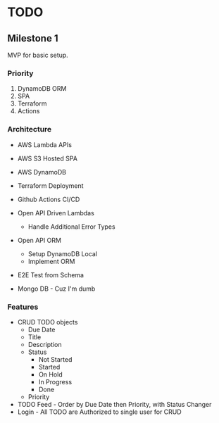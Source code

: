 # TODO

## Milestone 1
MVP for basic setup.

### Priority

1. DynamoDB ORM
2. SPA
3. Terraform
4. Actions

### Architecture

* AWS Lambda APIs
* AWS S3 Hosted SPA
* AWS DynamoDB
* Terraform Deployment
* Github Actions CI/CD

* Open API Driven Lambdas
  * Handle Additional Error Types
* Open API ORM
  * Setup DynamoDB Local
  * Implement ORM

* E2E Test from Schema

* Mongo DB - Cuz I'm dumb


### Features

* CRUD TODO objects
  * Due Date
  * Title
  * Description
  * Status
    * Not Started
    * Started
    * On Hold
    * In Progress
    * Done
  * Priority
* TODO Feed - Order by Due Date then Priority, with Status Changer
* Login - All TODO are Authorized to single user for CRUD

